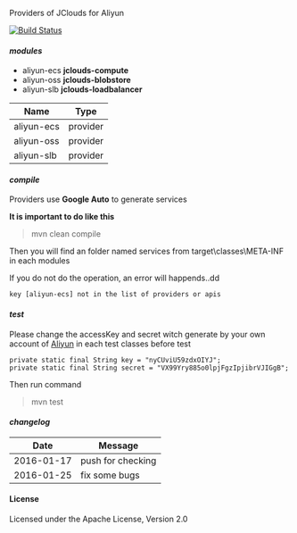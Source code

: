 Providers of JClouds for Aliyun

[![Build Status](https://travis-ci.org/aliyun-beta/aliyun-jclouds.svg?branch=master)](https://travis-ci.org/aliyun-beta/aliyun-jclouds)

#### *modules*
* aliyun-ecs **jclouds-compute**
* aliyun-oss **jclouds-blobstore**
* aliyun-slb **jclouds-loadbalancer**

| Name | Type |
|------|------|
|aliyun-ecs|provider|
|aliyun-oss|provider|
|aliyun-slb|provider|

#### *compile*
Providers use **Google Auto** to generate services

**It is important to do like this**
> mvn clean compile

Then you will find an folder named services from target\classes\META-INF in each modules

If you do not do the operation, an error will happends..dd

    key [aliyun-ecs] not in the list of providers or apis

#### *test*
Please change the accessKey and secret witch generate by your own account of [Aliyun](http://www.aliyun.com) in each test classes before test

    private static final String key = "nyCUviU59zdxOIYJ";
    private static final String secret = "VX99Yry885o0lpjFgzIpjibrVJIGgB";

Then run command
> mvn test

#### *changelog*
| Date | Message |
|------|---------|
|2016-01-17|push for checking|
|2016-01-25|fix some bugs|

#### License
Licensed under the Apache License, Version 2.0
